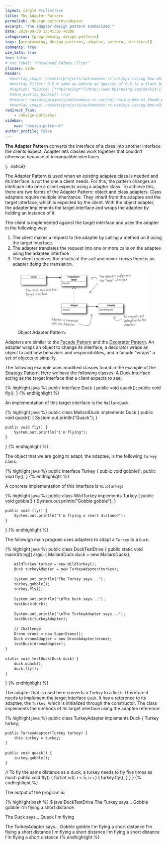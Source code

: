 ```yaml
---
layout: single #collection
title: The Adapter Pattern
permalink: /design-patterns/adapter
excerpt: "The adapter design pattern summarized."
date: 2019-09-30 15:41:35 +0200
categories: [programming, design patterns]
tags: [programming, design patterns, adapter, pattern, structural]
comments: true
use_math: true
toc: false
# toc_label: "Unscented Kalman Filter"
classes: wide
header:
  #overlay_image: /assets/projects/autonomous-rc-car/hpi-racing-bmw-m3.png
  #overlay_filter: 0.5 # same as adding an opacity of 0.5 to a black background
  #caption: "Source: [**hpiracing**](http://www.hpiracing.com/de/kit/114343)"
  #show_overlay_excerpt: true
  #teaser: /assets/projects/autonomous-rc-car/hpi-racing-bmw-m3_thumb.png
  #overlay_image: /assets/projects/autonomous-rc-car/hpi-racing-bmw-m3.png
redirect_from:
    - /design-patterns/
sidebar:
    nav: "design-patterns"
author_profile: false
---
```


<p>
<b>The Adapter Pattern</b> converts the interface of a class into
another interface the clients expect. Adapter lets classes work 
together that couldn't otherwise because of incompatible interfaces.
</p>
{: .notice}

The Adapter Pattern is used when an existing adaptee class is needed and its interface is not the one a client needs.
For this, the pattern changes an intefcace into one a client expects using a adapter class. 
To achieve this, there are two forms of the Adapter Pattern: object and class adapters. 
Class adapters require multiple inheritance. They inherit from the adaptee and the target interface, 
which is expected by the client. With the object adapter, the adapter implements the target interface and wraps the adaptee by holding an instance of it.

The client is implemented against the target interface and uses the adapter in the following way:

1. The client makes a request to the adapter by calling a method on it using the target interface.
2. The adapter translates the request into one or more calls on the adaptee using the adaptee interface
3. The client receives the results of the call and never knows there is an adapter doing the translation.

<figure>
    <a href="/assets/pages/design-patterns/adapter-object-pattern.png"><img src="/assets/pages/design-patterns/adapter-object-pattern.png"></a>
    <figcaption>Object Adapter Pattern.</figcaption>
</figure>

Adapters are similar to the [Facade Pattern](/design-patterns/facade) and the [Decorator Pattern](/design-patterns/decorator). An adapter wraps an object to change its interface, 
a decorator wraps an object to add new behaviors and responsibilities, 
and a facade "wraps" a set of objects to simplify.

The following example uses modified classes found in the example of the [Strategy Pattern](/design-patterns/strategy).
Here we have the following classes. A Duck interface acting as the target interface that a client expects to see: 

{% highlight java %}
public interface Duck {
	public void quack();
	public void fly();
}
{% endhighlight %}

An implementation of this target interface is the `MallardDuck`:

{% highlight java %}
public class MallardDuck implements Duck {
	public void quack() {
		System.out.println("Quack");
	}
 
	public void fly() {
		System.out.println("I'm flying");
	}
}
{% endhighlight %}

The object that we are going to adapt, the adaptee, is the following `Turkey` class:

{% highlight java %}
public interface Turkey {
	public void gobble();
	public void fly();
}
{% endhighlight %}


A concrete implementation of this interface is `WildTurkey`:

{% highlight java %}
public class WildTurkey implements Turkey {
	public void gobble() {
		System.out.println("Gobble gobble");
	}
 
	public void fly() {
		System.out.println("I'm flying a short distance");
	}
}
{% endhighlight %}

The followign main program uses adapters to adapt a `Turkey` to a `Duck`:

{% highlight java %}
public class DuckTestDrive {
	public static void main(String[] args) {
		MallardDuck duck = new MallardDuck();

		WildTurkey turkey = new WildTurkey();
		Duck turkeyAdapter = new TurkeyAdapter(turkey);

		System.out.println("The Turkey says...");
		turkey.gobble();
		turkey.fly();

		System.out.println("\nThe Duck says...");
		testDuck(duck);

		System.out.println("\nThe TurkeyAdapter says...");
		testDuck(turkeyAdapter);
		
		// Challenge
		Drone drone = new SuperDrone();
		Duck droneAdapter = new DroneAdapter(drone);
		testDuck(droneAdapter);
	}

	static void testDuck(Duck duck) {
		duck.quack();
		duck.fly();
	}
}
{% endhighlight %}

The adapter that is used here converts a `Turkey` to a `Duck`. Therefore it needs to implement the target interface `Duck`.
It has a reference to its adaptee, the `Turkey`, which is initialized through the constructor. The class implements the methods of its target interface using the adaptee reference:


{% highlight java %}
public class TurkeyAdapter implements Duck {
	Turkey turkey;
 
	public TurkeyAdapter(Turkey turkey) {
		this.turkey = turkey;
	}
    
	public void quack() {
		turkey.gobble();
	}
  
  // To fly the same distance as a duck, a turkey needs to fly five times as much
	public void fly() {
		for(int i=0; i < 5; i++) {
			turkey.fly();
		}
	}
}
{% endhighlight %}

The output of the program is:

{% highlight bash %}
$ java DuckTestDrive
The Turkey says...
Gobble gobble
I'm flying a short distance

The Duck says...
Quack
I'm flying

The TurkeyAdapter says...
Gobble gobble
I'm flying a short distance
I'm flying a short distance
I'm flying a short distance
I'm flying a short distance
I'm flying a short distance
{% endhighlight %}
